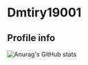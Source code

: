 # Dmtiry19001
## Profile info

![Anurag's GitHub stats](github-readme-stats-olive-theta.vercel.app?username=Dmtiry19001&count_private=true)
